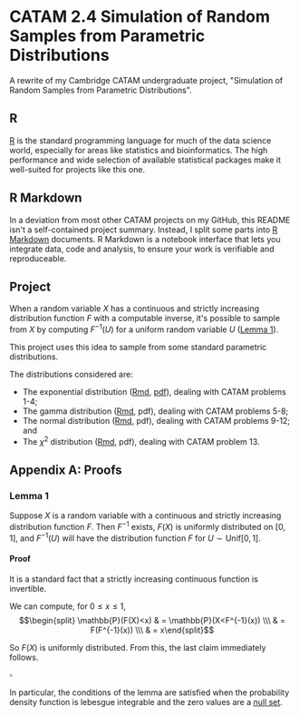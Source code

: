 # CATAM 2.4 Simulation of Random Samples from Parametric Distributions
A rewrite of my Cambridge CATAM undergraduate project, "Simulation of Random Samples from Parametric Distributions".

## R

[R](https://www.r-project.org/) is the standard programming language for much of the data science world, especially for areas like statistics and bioinformatics. The high performance and wide selection of available statistical packages make it well-suited for projects like this one.

## R Markdown

In a deviation from most other CATAM projects on my GitHub, this README isn't a self-contained project summary. Instead, I split some parts into [R Markdown](https://rmarkdown.rstudio.com/) documents. R Markdown is a notebook interface that lets you integrate data, code and analysis, to ensure your work is verifiable and reproduceable.

## Project

When a random variable $X$ has a continuous and strictly increasing distribution function $F$ with a computable inverse, it's possible to sample from $X$ by computing $F^{-1}(U)$ for a uniform random variable $U$ ([Lemma 1](#lemma-1)).

This project uses this idea to sample from some standard parametric distributions.

The distributions considered are:
- The exponential distribution ([Rmd](Rmd/exponential-distribution.Rmd), [pdf](Rmd/exponential-distribution.pdf)), dealing with CATAM problems 1-4; 
- The gamma distribution ([Rmd](Rmd/gamma-distribution.Rmd), pdf), dealing with CATAM problems 5-8;
- The normal distribution ([Rmd](Rmd/normal-distribution.Rmd), pdf), dealing with CATAM problems 9-12; and
- The $\chi^2$ distribution ([Rmd](Rmd/chi-square-distribution.Rmd), pdf), dealing with CATAM problem 13.

## Appendix A: Proofs

### Lemma 1

Suppose $X$ is a random variable with a continuous and strictly increasing distribution function $F$. Then $F^{-1}$ exists, $F(X)$ is uniformly distributed on $[0,1]$, and $F^{-1}(U)$ will have the distribution function $F$ for $U\sim \text{Unif}[0,1]$.

#### Proof

It is a standard fact that a strictly increasing continuous function is invertible.

We can compute, for $0 \le x \le 1,$ $$\begin{split}  \mathbb{P}(F(X)<x) & = \mathbb{P}(X<F^{-1}(x)) \\\ & = F(F^{-1}(x)) \\\ & = x\end{split}$$

So $F(X)$ is uniformly distributed. From this, the last claim immediately follows.

$\square$

In particular, the conditions of the lemma are satisfied when the probability density function is lebesgue integrable and the zero values are a [null set](https://en.wikipedia.org/wiki/Null_set).